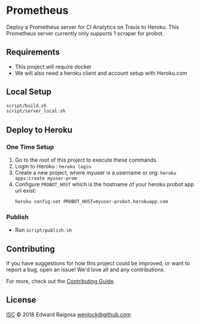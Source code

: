 # Prometheus

Deploy a Prometheus server for CI Analytics on Travis to Heroku. This Prometheus
server currently only supports 1 scraper for probot.

## Requirements
- This project will require docker
- We will also need a heroku client and account setup with Heroku.com

## Local Setup

```sh
script/build.sh
script/server_local.sh
```

## Deploy to Heroku

### One Time Setup
1. Go to the root of this project to execute these commands.
1. Login to Heroku : `heroku login`
1. Create a new project, where myuser is a username or org: `heroku apps:create myuser-prom`
1. Configure `PROBOT_HOST` which is the hostname of your heroku probot app url exist:
   ```sh
   heroku config:set PROBOT_HOST=myuser-probot.herokuapp.com
   ```

### Publish
- Run `script/publish.sh`

## Contributing

If you have suggestions for how this project could be improved, or want to report a bug, open an issue! We'd love all and any contributions.

For more, check out the [Contributing Guide](CONTRIBUTING.md).

## License

[ISC](LICENSE) © 2018 Edward Raigosa <wenlock@github.com>
